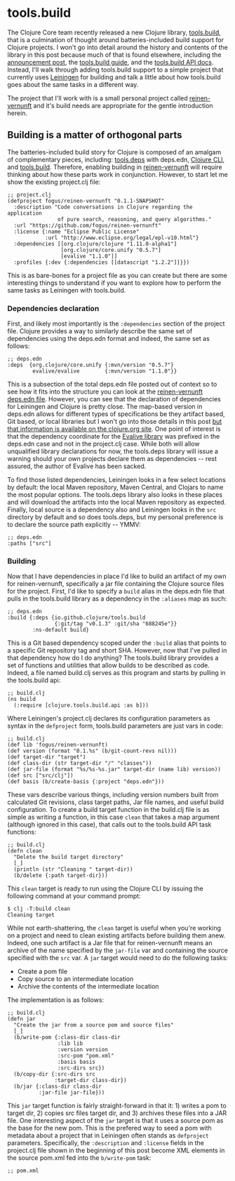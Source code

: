 # tools.build

The Clojure Core team recently released a new Clojure library, [tools.build](https://github.com/clojure/tools.build), that is a culmination of thought around batteries-included build support for Clojure projects. I won't go into detail around the history and contents of the library in this post because much of that is found elsewhere, including the [announcement post](https://clojure.org/news/2021/07/09/source-libs-builds), the [tools.build guide](https://clojure.org/guides/tools_build), and the [tools.build API docs](https://clojure.github.io/tools.build). Instead, I'll walk through adding tools.build support to a simple project that currently uses [Leiningen](https://leiningen.org) for building and talk a little about how tools.build goes about the same tasks in a different way.

The project that I'll work with is a small personal project called [reinen-vernunft](https://github.com/fogus/reinen-vernunft) and it's build needs are appropriate for the gentle introduction herein.

## Building is a matter of orthogonal parts

The batteries-included build story for Clojure is composed of an amalgam of complementary pieces, including: [tools.deps](https://github.com/clojure/tools.deps.alpha) with deps.edn, [Clojure CLI](https://clojure.org/reference/deps_and_cli), and [tools.build](https://github.com/clojure/tools.build). Therefore, enabling building in [reinen-vernunft](https://github.com/fogus/reinen-vernunft) will require thinking about how these parts work in conjunction. However, to start let me show the existing project.clj file:

    ;; project.clj
    (defproject fogus/reinen-vernunft "0.1.1-SNAPSHOT"
      :description "Code conversations in Clojure regarding the application 
                    of pure search, reasoning, and query algorithms."
      :url "https://github.com/fogus/reinen-vernunft"
      :license {:name "Eclipse Public License"
                :url "http://www.eclipse.org/legal/epl-v10.html"}
      :dependencies [[org.clojure/clojure "1.11.0-alpha1"]
                     [org.clojure/core.unify "0.5.7"]
                     [evalive "1.1.0"]]
      :profiles {:dev {:dependencies [[datascript "1.2.2"]]}})

This is as bare-bones for a project file as you can create but there are some interesting things to understand if you want to explore how to perform the same tasks as Leiningen with tools.build.

### Dependencies declaration

First, and likely most importantly is the `:dependencies` section of the project file. Clojure provides a way to similarly describe the same set of dependencies using the deps.edn format and indeed, the same set as follows:

    ;; deps.edn
    :deps  {org.clojure/core.unify {:mvn/version "0.5.7"}
            evalive/evalive        {:mvn/version "1.1.0"}}

This is a subsection of the total deps.edn file posted out of context so to see how it fits into the structure you can look at the [reinen-vernunft deps.edn file](https://github.com/fogus/reinen-vernunft/blob/main/deps.edn). However, you can see that the declaration of dependencies for Leiningen and Clojure is pretty close. The map-based version in deps.edn allows for different types of specifications be they artifact based, Git based, or local libraries but I won't go into those details in this post [but that information is available on the clojure.org site](https://clojure.org/guides/deps_and_cli). One point of interest is that the dependency coordinate for the [Evalive library](https://github.com/fogus/evalive) was prefixed in the deps.edn case and not in the project.clj case. While both will allow unqualified library declarations for now, the tools.deps library will issue a warning should your own projects declare them as dependencies -- rest assured, the author of Evalive has been sacked.

To find those listed dependencies, Leiningen looks in a few select locations by default: the local Maven repository, Maven Central, and Clojars to name the most popular options. The tools.deps library also looks in these places and will download the artifacts into the local Maven repository as expected. Finally, local source is a dependency also and Leiningen looks in the `src` directory by default and so does tools.deps, but my personal preference is to declare the source path explicitly -- YMMV:

    ;; deps.edn
    :paths ["src"]

### Building

Now that I have dependencies in place I'd like to build an artifact of my own for reinen-vernunft, specifically a jar file containing the Clojure source files for the project. First, I'd like to specify a `build` alias in the deps.edn file that pulls in the tools.build library as a dependency in the `:aliases` map as such:

    ;; deps.edn
    :build {:deps {io.github.clojure/tools.build 
                   {:git/tag "v0.1.3" :git/sha "688245e"}}
            :ns-default build}

This is a Git based dependency scoped under the `:build` alias that points to a specific Git repository tag and short SHA. However, now that I've pulled in that dependency how do I do anything? The tools.build library provides a set of functions and utilities that allow builds to be described as code. Indeed, a file named build.clj serves as this program and starts by pulling in the tools.build api:

    ;; build.clj
    (ns build
      (:require [clojure.tools.build.api :as b]))

Where Leiningen's project.clj declares its configuration parameters as syntax in the `defproject` form, tools.build parameters are just vars in code:

    ;; build.clj
    (def lib 'fogus/reinen-vernunft)
    (def version (format "0.1.%s" (b/git-count-revs nil)))
    (def target-dir "target")
    (def class-dir (str target-dir "/" "classes"))
    (def jar-file (format "%s/%s-%s.jar" target-dir (name lib) version))
    (def src ["src/clj"])
    (def basis (b/create-basis {:project "deps.edn"}))

These vars describe various things, including version numbers built from calculated Git revisions, class target paths, Jar file names, and useful build configuration. To create a build target function in the build.clj file is as simple as writing a function, in this case `clean` that takes a map argument (although ignored in this case), that calls out to the tools.build API task functions:

    ;; build.clj
    (defn clean
      "Delete the build target directory"
      [_]
      (println (str "Cleaning " target-dir))
      (b/delete {:path target-dir}))

This `clean` target is ready to run using the Clojure CLI by issuing the following command at your command prompt:

    $ clj -T:build clean
    Cleaning target

While not earth-shattering, the `clean` target is useful when you're working on a project and need to clean existing artifacts before building them anew. Indeed, one such artifact is a Jar file that for reinen-vernunft means an archive of the name specified by the `jar-file` var and containing the source specified with the `src` var. A `jar` target would need to do the following tasks:

 - Create a pom file
 - Copy source to an intermediate location
 - Archive the contents of the intermediate location

The implementation is as follows:

    ;; build.clj
    (defn jar
      "Create the jar from a source pom and source files"
      [_]
      (b/write-pom {:class-dir class-dir
                    :lib lib
                    :version version
                    :src-pom "pom.xml"
                    :basis basis
                    :src-dirs src})
      (b/copy-dir {:src-dirs src
                   :target-dir class-dir})
      (b/jar {:class-dir class-dir
              :jar-file jar-file}))

This `jar` target function is fairly straight-forward in that it: 1) writes a pom to target dir, 2) copies src files target dir, and 3) archives these files into a JAR file. One interesting aspect of the `jar` target is that it uses a source pom as the base for the new pom. This is the prefered way to seed a pom with metadata about a project that in Leiningen often stands as `defproject` parameters. Specifically, the `:description` and `:license` fields in the project.clj file shown in the beginning of this post become XML elements in the source pom.xml fed into the `b/write-pom` task:

    ;; pom.xml
